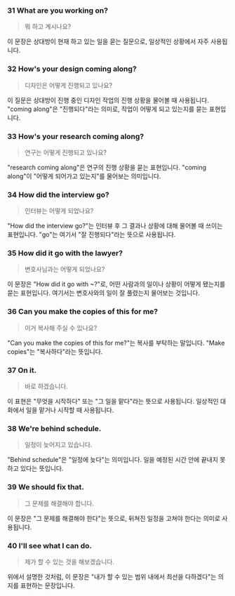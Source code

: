 ### 31 What are you working on?

> 뭐 하고 계시나요?
> 

이 문장은 상대방이 현재 하고 있는 일을 묻는 질문으로, 일상적인 상황에서 자주 사용됩니다.

### 32 How's your design coming along?

> 디자인은 어떻게 진행되고 있나요?
> 

이 질문은 상대방이 진행 중인 디자인 작업의 진행 상황을 물어볼 때 사용됩니다. "coming along"은 "진행되다"라는 의미로, 작업이 어떻게 되고 있는지를 묻는 표현입니다.

### 33 How's your research coming along?

> 연구는 어떻게 진행되고 있나요?
> 

"research coming along"은 연구의 진행 상황을 묻는 표현입니다. "coming along"이 "어떻게 되어가고 있는지"를 물어보는 의미입니다.

### 34 How did the interview go?

> 인터뷰는 어떻게 되었나요?
> 

"How did the interview go?"는 인터뷰 후 그 결과나 상황에 대해 물어볼 때 쓰이는 표현입니다. "go"는 여기서 "잘 진행되다"라는 뜻으로 사용됩니다.

### 35 How did it go with the lawyer?

> 변호사님과는 어떻게 되었나요?
> 

이 문장은 "How did it go with ~?"로, 어떤 사람과의 일이나 상황이 어떻게 됐는지를 묻는 표현입니다. 여기서는 변호사와의 일이 잘 풀렸는지 물어보는 것입니다.

### 36 Can you make the copies of this for me?

> 이거 복사해 주실 수 있나요?
> 

"Can you make the copies of this for me?"는 복사를 부탁하는 말입니다. "Make copies"는 "복사하다"라는 뜻입니다.

### 37 On it.

> 바로 하겠습니다.
> 

이 표현은 "무엇을 시작하다" 또는 "그 일을 맡다"라는 뜻으로 사용됩니다. 일상적인 대화에서 일을 맡거나 시작할 때 사용됩니다.

### 38 We're behind schedule.

> 일정이 늦어지고 있습니다.
> 

"Behind schedule"은 "일정에 늦다"는 의미입니다. 일을 예정된 시간 안에 끝내지 못하고 있다는 뜻입니다.

### 39 We should fix that.

> 그 문제를 해결해야 합니다.
> 

이 문장은 "그 문제를 해결해야 한다"는 뜻으로, 뒤쳐진 일정을 고쳐야 한다는 의미로 사용됩니다.

### 40 I'll see what I can do.

> 제가 할 수 있는 것을 해보겠습니다.
> 

위에서 설명한 것처럼, 이 문장은 "내가 할 수 있는 범위 내에서 최선을 다하겠다"는 의지를 표현하는 문장입니다.
